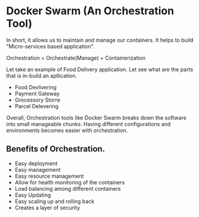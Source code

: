 # Docker Swarm (An Orchestration Tool)

In short, it allows us to maintain and manage our containers. It helps to build "Micro-services based application".

Orchestration = Orchestrate(Manage) + Containerization

Let take an example of Food Delivery application. Let see what are the parts that is in-build an apllication.

- Food Devlivering
- Payment Gateway
- Grocessory Storre
- Parcel Delevering

Overall, Orchestration tools like Docker Swarm breaks down the software into small manageable chunks.
Having different configurations and environments becomes easier with orchestration.

## Benefits of Orchestration.

- Easy deployment
- Easy management
- Easy resource management
- Allow for health monitoring of the containers
- Load balancing among different containers
- Easy Updating
- Easy scaling up and rolling back
- Creates a layer of security
